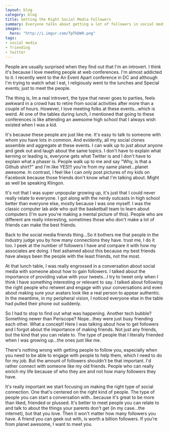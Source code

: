 ```yaml
---
layout: blog
category: blog
title: Getting the Right Social Media Followers
summary: Everyone talks about getting a lot of followers in social media, but what does that really mean? And why is it even important? Well everyone is wrong, I'm much happier when I focus on getting the right type of followers.
images:
  hero: "http://i.imgur.com/TpTkDW9.png"
tags:
- social media
- friending
- twitter
---
```

People are usually surprised when they find out that I'm an introvert. I think it's because I love meeting people at web conferences. I'm almost addicted to it. I recently went to the An Event Apart conference in DC and although I'm trying to watch what I eat, I religiously went to the lunches and Special events; just to meet the people.

The thing is, Im a real introvert, the type that never goes to parties, feels awkward in a crowd has to retire from social activities after more than a couple of hours. However, I love meeting folks at these events...which is weird. At one of the tables during lunch, I mentioned that going to these conferences is like attending an awesome high school that I always wish existed when I was a kid.

It's because these people are just like me. It's easy to talk to someone with whom you have lots in common. And evidently, all my social clones assemble and aggregate at these events. I can walk up to just about anyone and geek out and laugh about the same topics. I don't have to explain what kerning or  leading is, everyone gets what Twitter is and I don't have to explain what a phaser is. People walk up to me and say "Why, is that a Github shirt?" and I'm like YES!!! you're from my same planet...planet awesome. In contrast, I feel like I can only post pictures of my kids on Facebook because those friends don't know what I'm talking about. Might as well be speaking Klingon.

It's not that I was super unpopular growing up, it's just that I could never really relate to everyone. I got along with the nerdy outcasts in high school better than everyone else, mostly because I was one myself.  I was the classic computer lab aide who quit the basketball team to learn about computers (I'm sure you're making a mental picture of this). People who are different are really interesting, sometimes those who don't make a lot of friends can make the best friends.

Back to the social media friends thing...So it bothers me that people in the industry judge you by how many connections they have. trust me, I do it too. I peek at the number of followers I have and compare it with how my  associates are doing. I feel ashamed about this because my best friends have always been the people with the least friends, not the most.

At that lunch table, I was really engrossed in a conversation about social media with someone about how to gain followers. I talked about the importance of providing value with your tweets...I try to tweet only when I think I have something interesting or relevant to say. I talked about following the right people who retweet and engage with your conversations and even about making sure your avatars look like a real person to appear authentic. In the meantime, in my peripheral vision, I noticed everyone else in the table had pulled their phone out suddenly.

So I had to stop to find out what was happening. Another tech bubble? Something newer than Periscope? Nope...they were just busy friending each other. What a concept! Here I was talking about how to get followers and I forgot about the importance of making friends. Not just any friends, but the kind that you can relate to. The type of people that I literally friended when I was growing up...the ones just like me.

There's nothing wrong with getting people to follow you, especially when you need to be able to engage with people to help them, which I need to do for my job. But the amount of followers shouldn't be that important. I'd rather connect with someone like my old friends. People who can really enrich my life because of who they are and not how many followers they have.

It's really important we start focusing on making the right type of social connection. One that's centered on the right kind of people. The type of people you can start a conversation with...because it's great to be more than liked, friended or plussed. It's better to meet people you can relate to and talk to about the things your parents don't get (in my case...the internet),  but that you love. Then it won't matter how many followers you have. A friend you can geek out with, is worth a billion followers. If you're from planet awesome, I want to meet you.